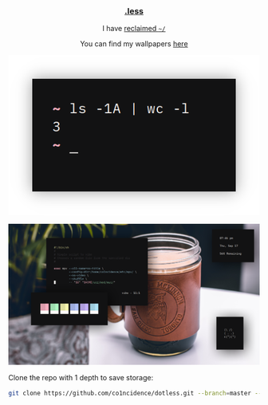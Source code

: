 <h3 align="center"><a href="https://co1ncidence.github.io/rices/">.less</a></h3>
<p align="center">I have <a href="https://github.com/vizs/declutter-home">reclaimed <code>~/</code></a></p>
<p align="center">You can find my wallpapers <a href="https://postimg.cc/gallery/MxW3J1t">here</a></p>

<p align="center"

![img](scr/home.png)

</p>

<p align="center"

![img](scr/comfyaf.png)

</p>

Clone the repo with 1 depth to save storage:
```sh
git clone https://github.com/co1ncidence/dotless.git --branch=master --depth 1
```
